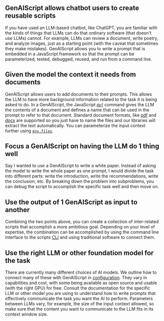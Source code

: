 ## GenAIScript allows chatbot users to create reusable scripts

If you have used an LLM-based chatbot, like ChatGPT, you are familiar with the kinds
of things that LLMs can do that ordinary software (that doesn't use LLMs) cannot. For example,
LLMs can review a document, write poetry, and analyze images, just
as a starting point (with the caveat that sometimes they make mistakes).
GenAIScript allows you to write a prompt that is embedded in a JavaScript framework
so that the prompt can be parameterized, tested, debugged, reused, and run from a command line.

## Given the model the context it needs from documents

GenAIScript allows users to add documents to their prompts. This
allows the LLM to have more background information related to the
task it is being asked to do.
In a GenAIScript, the JavaScript [`def`](/genaiscript/reference/scripts/context) command gives the
LLM the contents of a document and defines a name that
can be used in the prompt to refer to that document.
Standard document formats, like [pdf](/genaiscript/reference/scripts/pdf)
and [docx](/genaiscript/reference/scripts/docx) are supported so you just have
to name the files and our libraries will extract the text automatically.
You can parameterize the
input context further using [`env.files`](/genaiscript/reference/scripts/context).

## Focus a GenAIScript on having the LLM do 1 thing well

Say I wanted to use a GenAIScript to write a white paper. Instead of asking the model to
write the whole paper as one prompt, I would divide the task
into different parts: write the introduction, write the recommendations,
write the conclusion, etc. By breaking down the problem into subproblems, you can debug
the script to accomplish the specific task well and then move on.

## Use the output of 1 GenAIScript as input to another

Combining the two points above, you can create a collection of inter-related
scripts that accomplish a more ambitious goal. Depending on your level of
expertise, the combination can be accomplished by using the command line
interface to the scripts [CLI](/genaiscript/reference/cli) and using
traditional software to connect them.

## Use the right LLM or other foundation model for the task

There are currently many different choices of AI models.  We outline
how to connect many of these with GenAIScript in [configuration](/genaiscript/getting-started/configuration).
They vary in capabilities and cost, with some being available as open source
and usable (with the right GPU) for free.
Consult the documentation for the specific LLM or other model
you are using to understand how to write prompts that effectively 
communicate the task you want the AI to perform. 
Parameters between LLMs vary, for example, the size of the input context allowed, so make sure
that the content you want to communicate to the LLM fits in its context window size.